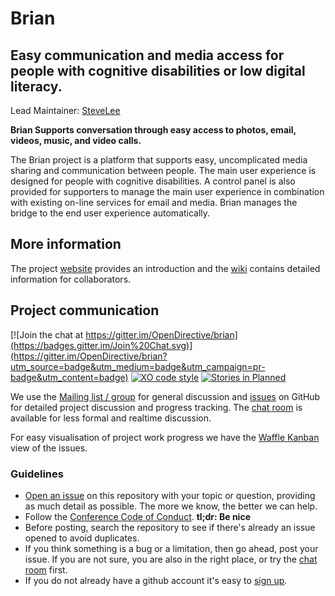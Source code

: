 # Brian

## Easy communication and media access for people with cognitive disabilities or low digital literacy.

Lead Maintainer: [SteveLee](https://github.com/SteveALee)

**Brian Supports conversation through easy access to photos, email, videos, music, and video calls.**

The Brian project is a platform that supports easy, uncomplicated media sharing and communication between people. The main user experience is designed for people with cognitive disabilities. A control panel is also provided for supporters to manage the main user experience in combination with existing on-line services for email and media. Brian manages the bridge to the end user experience automatically.

## More information
The project [website](http://opendirective.github.io/brian) provides an introduction and the [wiki](https://github.com/OpenDirective/brian/wiki/Home) contains detailed information for collaborators.

## Project communication

[![Join the chat at https://gitter.im/OpenDirective/brian](https://badges.gitter.im/Join%20Chat.svg)](https://gitter.im/OpenDirective/brian?utm_source=badge&utm_medium=badge&utm_campaign=pr-badge&utm_content=badge)
[![XO code style](https://img.shields.io/badge/code_style-XO-5ed9c7.svg)](https://github.com/sindresorhus/xo)
[![Stories in Planned](https://badge.waffle.io/OpenDirective/brian.svg?label=planned&title=Planned)](http://waffle.io/OpenDirective/brian)

We use the [Mailing list / group](https://groups.google.com/forum/#!forum/brianproject) for general discussion and 
[issues](https://github.com/OpenDirective/brian/issues) on GitHub for detailed project discussion and progress tracking. The [chat room](https://gitter.im/OpenDirective/brian) is available for less formal and realtime discussion.

For easy visualisation of project work progress we have the [Waffle Kanban](https://waffle.io/OpenDirective/brian) view of the issues.

### Guidelines

* [Open an issue](https://github.com/OpenDirective/brian/issues/new) on this repository with your topic or question, providing as much detail as possible. The more we know, the better we can help.
* Follow the [Conference Code of Conduct](http://confcodeofconduct.com). **tl;dr: Be nice**
* Before posting, search the repository to see if there's already an issue opened to avoid duplicates.
* If you think something is a bug or a limitation, then go ahead, post your issue. If you are not sure, you are also in the right place, or try the [chat room](https://gitter.im/OpenDirective/brian) first.
* If you do not already have a github account it's easy to [sign up](https://github.com/join).
